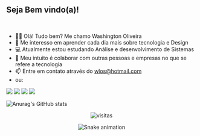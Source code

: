 ## Seja Bem vindo(a)!
<br>

- 🙋‍♂️ Olá! Tudo bem? Me chamo Washington Oliveira
- 🎯 Me interesso em aprender cada dia mais sobre tecnologia e Design
- 💻 Atualmente estou estudando Análise e desenvolvimento de Sistemas
- 💞️ Meu intuito é colaborar com outras pessoas e empresas no que se refere a tecnologia
- 📫 Entre em contato através do wlos@hotmail.com
- ou:


[<img src="https://img.shields.io/badge/linkedin-%230077B5.svg?&style=for-the-badge&logo=linkedin&logoColor=white" />](https://www.linkedin.com/in/washington-oliveira/)
[<img src = "https://img.shields.io/badge/instagram-%23E4405F.svg?&style=for-the-badge&logo=instagram&logoColor=white">](https://www.instagram.com/wlos.2022/)
[<img src = "https://img.shields.io/badge/facebook-%231877F2.svg?&style=for-the-badge&logo=facebook&logoColor=white">](https://www.facebook.com/wlos.ba/)
[<img src = "https://img.shields.io/badge/GitHub-100000?style=for-the-badge&logo=github&logoColor=white">](https://github.com/wlos2020/)


![Anurag's GitHub stats](https://github-readme-stats.vercel.app/api?username=wlos2020&show_icons=true&theme=merko)

<div align="center"> 

 ![visitas](https://visitor-badge.glitch.me/badge?page_id=wlos2020.wlos2020.id&left_color=green&right_color=black)
  
 
  
  ![Snake animation](https://github.com/wlos2020/wlos2020/blob/output/github-contribution-grid-snake.svg)
 
<!---
wlos2020/wlos2020 is a ✨ special ✨ repository because its `README.md` (this file) appears on your GitHub profile.
You can click the Preview link to take a look at your changes.
--->

 

